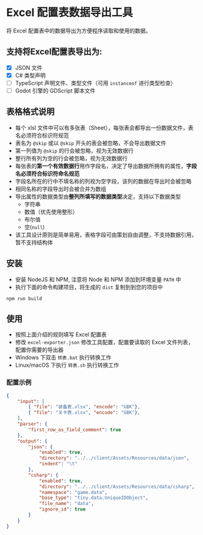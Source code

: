 # Excel 配置表数据导出工具

将 Excel 配置表中的数据导出为方便程序读取和使用的数据。

## 支持将Excel配置表导出为:
- [x] JSON 文件
- [x] C# 类型声明
- [ ] TypeScript 声明文件、类型文件（可用 `instanceof` 进行类型检查）
- [ ] Godot 引擎的 GDScript 脚本文件

## 表格格式说明

* 每个 xlsl 文件中可以有多张表（Sheet），每张表会都导出一份数据文件，表名必须符合标识符规范
* 表名为 `@skip` 或以 `@skip` 开头的表会被忽略，不会导出数据文件
* 第一列值为 `@skip` 的行会被忽略，视为无效数据行
* 整行所有列为空的行会被忽略，视为无效数据行
* 每张表的**第一个有效数据行**用作字段名，决定了导出数据所拥有的属性，**字段名必须符合标识符命名规范**
* 字段名所在的行中不填名称的列视为空字段，该列的数据在导出时会被忽略
* 相同名称的字段导出时会被合并为数组
* 导出属性的数据类型由**整列所填写的数据类型**决定，支持以下数据类型
	* 字符串
	* 数值（优先使用整形）
	* 布尔值
	* 空(`null`)
* 该工具设计原则是简单易用，表格字段可由策划自由调整，不支持数据引用，暂不支持结构体

## 安装
- 安装 NodeJS 和 NPM, 注意将 Node 和 NPM 添加到环境变量 `PATH` 中
- 执行下面的命令构建项目，将生成的 `dist` 复制到到您的项目中
```
npm run build
```

## 使用
- 按照上面介绍的规则填写 Excel 配置表
- 修改 `excel-exporter.json` 修改工具配置，配置要读取的 Excel 文件列表，配置你需要的导出器
- Windows 下双击 `转表.bat` 执行转换工作
- Linux/macOS 下执行 `转表.sh` 执行转换工作

### 配置示例

```json
{
	"input": [
		{ "file": "装备表.xlsx", "encode": "GBK"},
		{ "file": "关卡表.xlsx", "encode": "GBK"},
	],
	"parser": {
		"first_row_as_field_comment": true
	},
	"output": {
		"json": {
			"enabled": true,
			"directory": "../../client/Assets/Resources/data/json",
			"indent": "\t"
		},
		"csharp": {
			"enabled": true,
			"directory": "../../client/Assets/Resources/data/csharp",
			"namespace": "game.data",
			"base_type": "tiny.data.UniqueIDObject",
			"file_name": "data",
			"ignore_id": true
		}
	}
}
```
